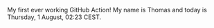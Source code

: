 My first ever working GitHub Action!
My name is Thomas and today is Thursday, 1 August, 02:23 CEST. 
